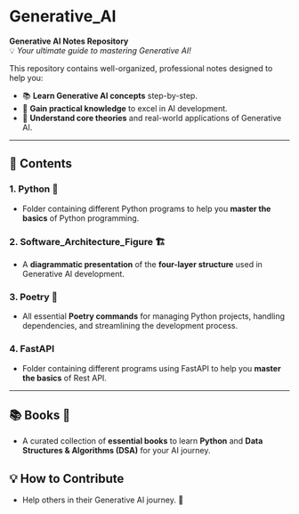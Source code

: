 
# Generative_AI

**Generative AI Notes Repository**  
💡 *Your ultimate guide to mastering Generative AI!*  

This repository contains well-organized, professional notes designed to help you:  
- 📚 **Learn Generative AI concepts** step-by-step.  
- 🚀 **Gain practical knowledge** to excel in AI development.  
- 🧠 **Understand core theories** and real-world applications of Generative AI.

---

## 📂 **Contents**

### 1. **Python** 🐍  
   - Folder containing different Python programs to help you **master the basics** of Python programming.

### 2. **Software_Architecture_Figure** 🏗️  
   - A **diagrammatic presentation** of the **four-layer structure** used in Generative AI development.

### 3. **Poetry** 📜  
   - All essential **Poetry commands** for managing Python projects, handling dependencies, and streamlining the development process.
### 4. **FastAPI**
   - Folder containing different programs using FastAPI to help you **master the basics** of Rest API.

---

## 📚 **Books** 📖  
   - A curated collection of **essential books** to learn **Python** and **Data Structures & Algorithms (DSA)** for your AI journey.  

## 💡 **How to Contribute**  
   - Help others in their Generative AI journey. 🚀